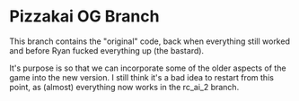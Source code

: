 # Pizzakai OG Branch

This branch contains the "original" code, back when everything still worked and before Ryan fucked everything up (the bastard).

It's purpose is so that we can incorporate some of the older aspects of the game into the new version. I still think it's a bad idea to restart from this point, as (almost) everything now works in the rc_ai_2 branch.
